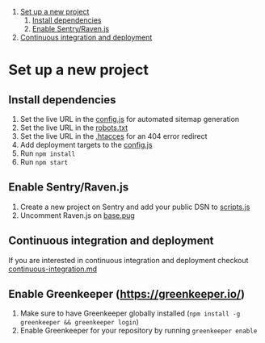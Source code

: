 1. [Set up a new project](#set-up-a-new-project)
    1. [Install dependencies](#install-dependencies)
    2. [Enable Sentry/Raven.js](#enable-sentryravenjs)
2. [Continuous integration and deployment](#continuous-integration-and-deployment)

# Set up a new project

## Install dependencies
1. Set the live URL in the [config.js](../_gulpfile/config.js#L15) for automated sitemap generation
2. Set the live URL in the [robots.txt](../source/robots.txt#L1)
3. Set the live URL in the [.htacces](../source/.htaccess#L40) for an 404 error redirect
4. Add deployment targets to the [config.js](../_gulpfile/config.js#L17)
5. Run `npm install`
6. Run `npm start`

## Enable Sentry/Raven.js
1. Create a new project on Sentry and add your public DSN to [scripts.js](../source/assets/scripts/scripts.js#L1)
2. Uncomment Raven.js on [base.pug](../source/_partials/base.pug#L63)

## Continuous integration and deployment
If you are interested in continuous integration and deployment checkout [continuous-integration.md](./continuous-integration.md)

## Enable Greenkeeper (https://greenkeeper.io/)
1. Make sure to have Greenkeeper globally installed (`npm install -g greenkeeper && greenkeeper login`)
2. Enable Greenkeeper for your repository by running `greenkeeper enable`
